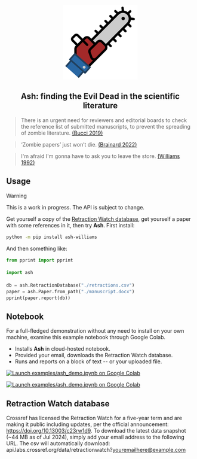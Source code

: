 <p align="center">
  <img src="https://raw.githubusercontent.com/vaneseltine/ash/master/ash-logo.svg" alt="The Ash logo: a blue shirt sleeve leading into a red chainsaw" width=200 />
</p>

<h2 align="center">Ash: finding the Evil Dead in the scientific literature</h2>

> There is an urgent need for reviewers and editorial boards to check the reference list of submitted manuscripts, to prevent the spreading of zombie literature. [(Bucci 2019)](https://doi.org/10.1038/s41419-019-1450-3)

> ‘Zombie papers’ just won’t die. [(Brainard 2022)](https://doi.org/10.1126/science.add6848)

> I'm afraid I'm gonna have to ask you to leave the store. [(Williams 1992)](https://www.imdb.com/title/tt0106308/)

## Usage

> [!WARNING]  
> This is a work in progress. The API is subject to change.

Get yourself a copy of the [Retraction Watch database](#retraction-watch-database),
get yourself a paper with some references in it,
then try **Ash**.
First install:

```bash
python -m pip install ash-williams
```

And then something like:

```python
from pprint import pprint

import ash

db = ash.RetractionDatabase("./retractions.csv")
paper = ash.Paper.from_path("./manuscript.docx")
pprint(paper.report(db))
```

## Notebook

For a full-fledged demonstration without any need to install on your own machine,
examine this example notebook through Google Colab.

- Installs **Ash** in cloud-hosted notebook.
- Provided your email, downloads the Retraction Watch database.
- Runs and reports on a block of text -- or your uploaded file.

[![Launch examples/ash_demo.ipynb on Google Colab](https://img.shields.io/badge/jupyter_notebook-launch_on_mybinder.org-888.svg?style=for-the-badge&logo=jupyter&logoColor=fff&color=df8429)](https://mybinder.org/v2/gh/vaneseltine/ash-williams/HEAD?labpath=examples%2Fash_demo.ipynb)

[![Launch examples/ash_demo.ipynb on Google Colab](https://img.shields.io/badge/jupyter_notebook-launch_on_google_colab-888.svg?style=for-the-badge&logo=jupyter&logoColor=fff&color=f9ab00)](https://colab.research.google.com/github/vaneseltine/ash-williams/blob/main/examples/ash_demo.ipynb)

## Retraction Watch database

Crossref has licensed the Retraction Watch for a five-year term and are making it public
including updates, per the official announcement: https://doi.org/10.13003/c23rw1d9.
To download the latest data snapshot (~44 MB as of Jul 2024),
simply add your email address to the following URL.
The csv will automatically download:
api.labs.crossref.org/data/retractionwatch?youremailhere@example.com
